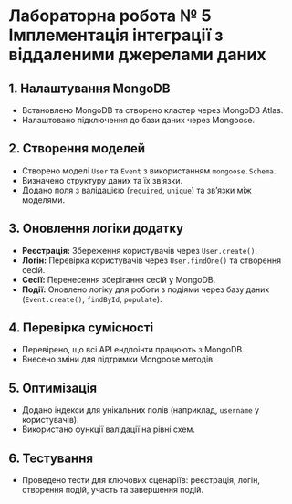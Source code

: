 # Лабораторна робота № 5 Імплементація інтеграції з віддаленими джерелами даних

## 1. Налаштування MongoDB

- Встановлено MongoDB та створено кластер через MongoDB Atlas.
- Налаштовано підключення до бази даних через Mongoose.

## 2. Створення моделей

- Створено моделі `User` та `Event` з використанням `mongoose.Schema`.
- Визначено структуру даних та їх зв’язки.
- Додано поля з валідацією (`required`, `unique`) та зв’язки між моделями.

## 3. Оновлення логіки додатку

- **Реєстрація:** Збереження користувачів через `User.create()`.
- **Логін:** Перевірка користувачів через `User.findOne()` та створення сесій.
- **Сесії:** Перенесення зберігання сесій у MongoDB.
- **Події:** Оновлено логіку для роботи з подіями через базу даних (`Event.create()`, `findById`, `populate`).

## 4. Перевірка сумісності

- Перевірено, що всі API ендпоінти працюють з MongoDB.
- Внесено зміни для підтримки Mongoose методів.

## 5. Оптимізація

- Додано індекси для унікальних полів (наприклад, `username` у користувачів).
- Використано функції валідації на рівні схем.

## 6. Тестування

- Проведено тести для ключових сценаріїв: реєстрація, логін, створення подій, участь та завершення подій.
